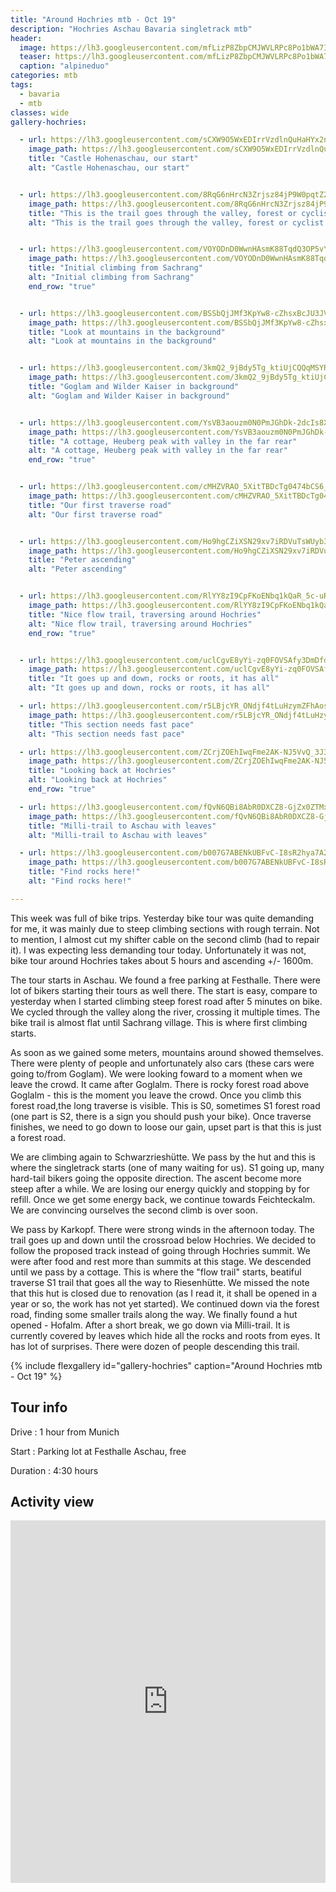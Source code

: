 ```yaml
---
title: "Around Hochries mtb - Oct 19"
description: "Hochries Aschau Bavaria singletrack mtb"
header:
  image: https://lh3.googleusercontent.com/mfLizP8ZbpCMJWVLRPc8Po1bWA7ILl7I8-2ZIROLaiUx9ouj8rokTGpIXeg5zLjZMQ-p8UPnwQz-141R9sUYFZnP4JbWtOiVFRnf8YgwjHY7sBL2Dozbr3zzL_gLEqeTeXM9GUaBwxrF1TYWI8uFBKqaN-wLiRV3zzTrGQYim1MzkJujATvSdxrYneQai4lBDMr8BRkFDR8TJEOsG0kSc2EjfjP0brZdADfv-Os5IUoVXejIL379B5S4tqXCY5Dqo7hhY128HsIUd5jCQKdHyxX5rT6iDLqBxLO018qBpvZMpEz4O71ndEr-s2UUGavLHb56GUTLSOcHbvGicOljeRUczs8XzkXGqui4zkTXZgkUoeKY9IX8mupjnqTbwsmhWLPsJN9kc_5FeNvUnEAXyqT6XURhC5qF4cZxJK9Tg_M9blx1ThUXMMeotB8iX320a6Azl8Kh5dE8XbRqr073IXmh5B6lTBHcUJ5hCADnnaZjxaxfIYPSgSf9GQWl82Yf857rcGyMaLxiZCLkrv0xIruLpQfv4Z-wCDIvYDZSyprk0Wh11ybcxgw7BoG_7leCkBHYRyezhrQT-egE2jrjMpdRVlcMNqh4HDA-XapALVso9EgoKyhZcYOJwZQzVfnQo5QBe1X7VhHxvVNxPHFHS7LC1cWDJEyPvf63HvWY50kVY8dTyoHq4JVBOK2S22uIq1AsPFbr9NzYKaVdUS4rIWZ6tcHRsrD9TCCNCQIbszZNCd7oEQ=w2016-h1512-no
  teaser: https://lh3.googleusercontent.com/mfLizP8ZbpCMJWVLRPc8Po1bWA7ILl7I8-2ZIROLaiUx9ouj8rokTGpIXeg5zLjZMQ-p8UPnwQz-141R9sUYFZnP4JbWtOiVFRnf8YgwjHY7sBL2Dozbr3zzL_gLEqeTeXM9GUaBwxrF1TYWI8uFBKqaN-wLiRV3zzTrGQYim1MzkJujATvSdxrYneQai4lBDMr8BRkFDR8TJEOsG0kSc2EjfjP0brZdADfv-Os5IUoVXejIL379B5S4tqXCY5Dqo7hhY128HsIUd5jCQKdHyxX5rT6iDLqBxLO018qBpvZMpEz4O71ndEr-s2UUGavLHb56GUTLSOcHbvGicOljeRUczs8XzkXGqui4zkTXZgkUoeKY9IX8mupjnqTbwsmhWLPsJN9kc_5FeNvUnEAXyqT6XURhC5qF4cZxJK9Tg_M9blx1ThUXMMeotB8iX320a6Azl8Kh5dE8XbRqr073IXmh5B6lTBHcUJ5hCADnnaZjxaxfIYPSgSf9GQWl82Yf857rcGyMaLxiZCLkrv0xIruLpQfv4Z-wCDIvYDZSyprk0Wh11ybcxgw7BoG_7leCkBHYRyezhrQT-egE2jrjMpdRVlcMNqh4HDA-XapALVso9EgoKyhZcYOJwZQzVfnQo5QBe1X7VhHxvVNxPHFHS7LC1cWDJEyPvf63HvWY50kVY8dTyoHq4JVBOK2S22uIq1AsPFbr9NzYKaVdUS4rIWZ6tcHRsrD9TCCNCQIbszZNCd7oEQ=w800-h300-no
  caption: "alpineduo"
categories: mtb
tags:
  - bavaria
  - mtb
classes: wide
gallery-hochries:

  - url: https://lh3.googleusercontent.com/sCXW9O5WxEDIrrVzdlnQuHaHYx2nBX29ObVWcRZJttTFIFetHn2-dL2e2F5nyyGJgKuYR2zGDKDazeM81tfkLtQ_RNG8CX2RypJha66vRKkyAXOICu58rG7ekQEpdLwbLwMtRwp43_cI5uum86lTiqQ9Z3xsizB9F8GzzIQ5UInFXiyyd8UBz1Feq3Py9HH1c2lW_I4pINooOOy-HiQq1wqkO0fZ_jlWRxGYlZOJlzGeMLSifOddUmBsV36ZgIhPCe1lDDet-jBxXWWIBZBzP4qNrCrEUHi6kbyvbBM_bxxZupRrbtrOiuFe-4DgNidYGQL5LCp2usRWcyBo8MOuCx9KZuZ9WX8eHizyeiAz0yq4GMNbNEbYEkMI7WS6IIlmol_c-y_n3gFW9Gk3MXJC0g9eZhIz3Q1gpLYW_3Z6AKbh0GhdM7rP_H5R8vUhGYqH0icibIVtaZN_CErDVIeZpzi3W0LpF1Z6Q4AWH-Mq4TlXyTLyrvyajeq83ivVvWZj3CUJritzUuC8SA6VZZ707zE5jAB-AjaDgzQKnc3IljcPimALfg9NszyutzlvU4SbRLIJwn9rSruCADCOHEXy9uYQpYusLWfuNFGU3bFBKFIyOyvX3XXaJZ9fXEeTY7neFY-RZIvSjPBIf67KcGHN1377KR2N0jF4lAL7ZAwCH6jH756aIZ-Rys0d=w2016-h1512-no
    image_path: https://lh3.googleusercontent.com/sCXW9O5WxEDIrrVzdlnQuHaHYx2nBX29ObVWcRZJttTFIFetHn2-dL2e2F5nyyGJgKuYR2zGDKDazeM81tfkLtQ_RNG8CX2RypJha66vRKkyAXOICu58rG7ekQEpdLwbLwMtRwp43_cI5uum86lTiqQ9Z3xsizB9F8GzzIQ5UInFXiyyd8UBz1Feq3Py9HH1c2lW_I4pINooOOy-HiQq1wqkO0fZ_jlWRxGYlZOJlzGeMLSifOddUmBsV36ZgIhPCe1lDDet-jBxXWWIBZBzP4qNrCrEUHi6kbyvbBM_bxxZupRrbtrOiuFe-4DgNidYGQL5LCp2usRWcyBo8MOuCx9KZuZ9WX8eHizyeiAz0yq4GMNbNEbYEkMI7WS6IIlmol_c-y_n3gFW9Gk3MXJC0g9eZhIz3Q1gpLYW_3Z6AKbh0GhdM7rP_H5R8vUhGYqH0icibIVtaZN_CErDVIeZpzi3W0LpF1Z6Q4AWH-Mq4TlXyTLyrvyajeq83ivVvWZj3CUJritzUuC8SA6VZZ707zE5jAB-AjaDgzQKnc3IljcPimALfg9NszyutzlvU4SbRLIJwn9rSruCADCOHEXy9uYQpYusLWfuNFGU3bFBKFIyOyvX3XXaJZ9fXEeTY7neFY-RZIvSjPBIf67KcGHN1377KR2N0jF4lAL7ZAwCH6jH756aIZ-Rys0d=w400-h300-no
    title: "Castle Hohenaschau, our start"
    alt: "Castle Hohenaschau, our start"


  - url: https://lh3.googleusercontent.com/8RqG6nHrcN3Zrjsz84jP9W0pqtZ2GVRS3lS8VmviBd1oNbQKC0lQhDbaoI_jcnq9xkI_vCUSzV4bKyvVBqVW2W7aTfnmHLN95pgEFbRZ0klbpLUQt1O7r5GANkV0ONlVcbHxL1rpuA4jN_oVWkq7RazNurjhtA2LHkvppDLqax2ldjLgzSqlYxRMtnvTsh8MLmSo4R6uqSe5fHPidFGv2mHkR8uzmhgguBCMAmOKsPJo08s_esi3XGYbmUdVr6FW7pBMqEMXPoyjETnZL2OjE2EaIpK_VBN0i0wgSJHjIQCw9VM0ndR_FvAsuU4Q701MLKoFewlYfDpTJ0ZvCxyTa4n1pximlb-uCdGHuXxw_hHOVgSrWY8IttstwiIg1AfpzI1wRcSsxgu4FzjCZX1zgqkyiqQFHWqCd5agL8fDTXONJCTxDXFpMF5s5PEQ-_tOOKz5v-7IEIQtIEo76nHCYXds3lKmZvFTfkpTrmnUI8nM1rpLclS3tgqcaYU5dI0gcAltAkZDYlLxjT_lZVxviCS0a1hICdaUFVbAZwyg9bzWVTWRgzhGNegmtCXdCMUtz1JQ4kKLYGwI7rREa9au0phX_2P4PbugQHBwovFdx-J8VQOBiSJfuWnKvio73A1nui1t-ZR16Xv70ZGzi5uYW8Fv7x7k3Sht9QRpMgCsrE7WbbJqj1FB8Z_2=w1156-h1540-no
    image_path: https://lh3.googleusercontent.com/8RqG6nHrcN3Zrjsz84jP9W0pqtZ2GVRS3lS8VmviBd1oNbQKC0lQhDbaoI_jcnq9xkI_vCUSzV4bKyvVBqVW2W7aTfnmHLN95pgEFbRZ0klbpLUQt1O7r5GANkV0ONlVcbHxL1rpuA4jN_oVWkq7RazNurjhtA2LHkvppDLqax2ldjLgzSqlYxRMtnvTsh8MLmSo4R6uqSe5fHPidFGv2mHkR8uzmhgguBCMAmOKsPJo08s_esi3XGYbmUdVr6FW7pBMqEMXPoyjETnZL2OjE2EaIpK_VBN0i0wgSJHjIQCw9VM0ndR_FvAsuU4Q701MLKoFewlYfDpTJ0ZvCxyTa4n1pximlb-uCdGHuXxw_hHOVgSrWY8IttstwiIg1AfpzI1wRcSsxgu4FzjCZX1zgqkyiqQFHWqCd5agL8fDTXONJCTxDXFpMF5s5PEQ-_tOOKz5v-7IEIQtIEo76nHCYXds3lKmZvFTfkpTrmnUI8nM1rpLclS3tgqcaYU5dI0gcAltAkZDYlLxjT_lZVxviCS0a1hICdaUFVbAZwyg9bzWVTWRgzhGNegmtCXdCMUtz1JQ4kKLYGwI7rREa9au0phX_2P4PbugQHBwovFdx-J8VQOBiSJfuWnKvio73A1nui1t-ZR16Xv70ZGzi5uYW8Fv7x7k3Sht9QRpMgCsrE7WbbJqj1FB8Z_2=w300-h400-no
    title: "This is the trail goes through the valley, forest or cyclist road"
    alt: "This is the trail goes through the valley, forest or cyclist road"


  - url: https://lh3.googleusercontent.com/VOYODnD0WwnHAsmK88TqdQ3OP5vYuplE1L7gPih-o2EeH3U0hYIMJxZEVFuW5ggPf8pSxuyYTyjlK2SaFSmW5HrHO4bOS4tS39Uwpu6PoIAfUWSjFTXhhnLJL7uE1PEjxJaO4BK9ofNGtH91C78MCL7jr9OQ3RInYyo_mlxfc2TcQCHDpvO7uWsIX0izQWcjbsmulCCQaQNjRdNgx9G6RGyI6aeXXrUZeWLOpY5W_WzQPXNgocpwPP3XwGdCoDn5HDxUI3ZscULoko97_fTMtGbOLQKvxLgynwljpI0USgWwDT2X7FkNGdhMF0Gs-lbNfM_mUKyJufgNiup0wayh2Y5JGzlS8pbw8SkgC_YUxksx7Ws_0hXcu5q7aBp3bvI1JvMY02gJtDWz8mrZUCFiPebUKb-kncquGuFVTORxvHuuWWME1QAidjuaBsJaPIKudGLDQAbwxujlfcYiuIGHTBdhzp2gj45IdCb4ojrJVuDChr9BAGCVgPl1gI_HPJPmjld6MSBbpsg9r3yH04tqDUHSntou9Eu1ZebAVkOebjs0GjPGTnX_BtAhYHGvaVRxhtC7xgXijtYLG0XbXYMEz7lpbhsvnX-Ia5Abzz0BLK8LRUc2S9HY4de7_Cy4ErQcSO521qDc17P3VcGRN5Mreyxq-ZXrsahhos79dKnWBKUwZgIClEGu-pdLSbvL8J819fpTXMMemMEW-8rUEijzYZnV1W8eHB6Nbj0uVqPb3iXe9dpyYA=w2016-h1512-no
    image_path: https://lh3.googleusercontent.com/VOYODnD0WwnHAsmK88TqdQ3OP5vYuplE1L7gPih-o2EeH3U0hYIMJxZEVFuW5ggPf8pSxuyYTyjlK2SaFSmW5HrHO4bOS4tS39Uwpu6PoIAfUWSjFTXhhnLJL7uE1PEjxJaO4BK9ofNGtH91C78MCL7jr9OQ3RInYyo_mlxfc2TcQCHDpvO7uWsIX0izQWcjbsmulCCQaQNjRdNgx9G6RGyI6aeXXrUZeWLOpY5W_WzQPXNgocpwPP3XwGdCoDn5HDxUI3ZscULoko97_fTMtGbOLQKvxLgynwljpI0USgWwDT2X7FkNGdhMF0Gs-lbNfM_mUKyJufgNiup0wayh2Y5JGzlS8pbw8SkgC_YUxksx7Ws_0hXcu5q7aBp3bvI1JvMY02gJtDWz8mrZUCFiPebUKb-kncquGuFVTORxvHuuWWME1QAidjuaBsJaPIKudGLDQAbwxujlfcYiuIGHTBdhzp2gj45IdCb4ojrJVuDChr9BAGCVgPl1gI_HPJPmjld6MSBbpsg9r3yH04tqDUHSntou9Eu1ZebAVkOebjs0GjPGTnX_BtAhYHGvaVRxhtC7xgXijtYLG0XbXYMEz7lpbhsvnX-Ia5Abzz0BLK8LRUc2S9HY4de7_Cy4ErQcSO521qDc17P3VcGRN5Mreyxq-ZXrsahhos79dKnWBKUwZgIClEGu-pdLSbvL8J819fpTXMMemMEW-8rUEijzYZnV1W8eHB6Nbj0uVqPb3iXe9dpyYA=w400-h300-no
    title: "Initial climbing from Sachrang"
    alt: "Initial climbing from Sachrang"
    end_row: "true"


  - url: https://lh3.googleusercontent.com/BSSbQjJMf3KpYw8-cZhsxBcJU3JVsqagXawlMaoj3oh43duEiGCA8e_Qap_RzAi4Cdas-MvA2N5rJbOdL7u_F9CbYQyi8lctaq1-jAcFGIVWoMyvqfcNr63-bDHlF6IPwuxFfJoKXoDjbyZmTU7mIOaPvHo-mWPhKEvyqVBFZC-c6-Go0a1QcnpzefC4butACkvphDRKQvt9jD9IkeTidPFaoMKjol7xrojjyLBVgXF5VjX9Bw24zci6exH0RGGIfAHZxZftH8vtc6SbifCnzgd5wf7zhkGffuuh5ky1e36UohQIu2lG_OVqnTX6cIii_KJfrHHbgVsJVIh68xkmuAkOJLsUPCHToIad_bYLI455kgrWdFi_UnxZ8XLNEFtl2O5CEoUA6z-GQXPBXe6Rou2RBYC234PqkGGRwKMWWnwAQMMKvG4GBWPZ4mOaH4s-nnHYwOo3w5elBFld4ip0Ft1A2FTbPozdzD4ySuijG0mTRGjRgxOvvXJni8KlP2oPEs99QZ9-Y-l-Lzz431bgBscZ15_TSFvS25_kH1v5SKByFGYYEXGs0vOZ2J5D0Rh84HatKy08O1eFy8jiLT_giC5Ids6gXX8L-BQgXVbgpx2_6QgQzTMgJZtQoQYEfwm2WP0UkqYl2ymHK5FczQT4HrUb4wnLAWD8LzDwZe3CYsL_4Bh3MbwHeP-sO6cr7Vtcjp6IQVODYYkZYIgkGJKziEE8N6H_3YQFIQkgtx7P5sLMBFhfLA=w2016-h1512-no
    image_path: https://lh3.googleusercontent.com/BSSbQjJMf3KpYw8-cZhsxBcJU3JVsqagXawlMaoj3oh43duEiGCA8e_Qap_RzAi4Cdas-MvA2N5rJbOdL7u_F9CbYQyi8lctaq1-jAcFGIVWoMyvqfcNr63-bDHlF6IPwuxFfJoKXoDjbyZmTU7mIOaPvHo-mWPhKEvyqVBFZC-c6-Go0a1QcnpzefC4butACkvphDRKQvt9jD9IkeTidPFaoMKjol7xrojjyLBVgXF5VjX9Bw24zci6exH0RGGIfAHZxZftH8vtc6SbifCnzgd5wf7zhkGffuuh5ky1e36UohQIu2lG_OVqnTX6cIii_KJfrHHbgVsJVIh68xkmuAkOJLsUPCHToIad_bYLI455kgrWdFi_UnxZ8XLNEFtl2O5CEoUA6z-GQXPBXe6Rou2RBYC234PqkGGRwKMWWnwAQMMKvG4GBWPZ4mOaH4s-nnHYwOo3w5elBFld4ip0Ft1A2FTbPozdzD4ySuijG0mTRGjRgxOvvXJni8KlP2oPEs99QZ9-Y-l-Lzz431bgBscZ15_TSFvS25_kH1v5SKByFGYYEXGs0vOZ2J5D0Rh84HatKy08O1eFy8jiLT_giC5Ids6gXX8L-BQgXVbgpx2_6QgQzTMgJZtQoQYEfwm2WP0UkqYl2ymHK5FczQT4HrUb4wnLAWD8LzDwZe3CYsL_4Bh3MbwHeP-sO6cr7Vtcjp6IQVODYYkZYIgkGJKziEE8N6H_3YQFIQkgtx7P5sLMBFhfLA=w400-h300-no
    title: "Look at mountains in the background"
    alt: "Look at mountains in the background"


  - url: https://lh3.googleusercontent.com/3kmQ2_9jBdy5Tg_ktiUjCQQqMSYR0YSJdYtHTZoUWh2tnfKkZ7Ma5IIvks_58kXzvVge6YFcpmauS3ZRUzSssYIM3ZUcAkWEuSEg_JP5ArKzoSS0lx0Ph4PCfnaklmOX8R1LX-X2o1VKjDC5GUlAbyzl4d6QpTALNFh4gm_UFCAW0BNVbRV-7Ke34fmF0bvvrSxjNE9FskIR21MtCpoJR2bRuiGrJcPt2ZEeAdzM9EMZ_WLK6VkbJB0MG8gA2hnXllmpLCxBnPl77EJbF9SQ7WulTZ1vL1wH-mNdF_4yW0FyYQnBNiFKMnX1Dfs3-UvWT9XdC4MA4U4r6D3VXeNVIi6TEKE-EV7uqpQ8l0O836iPr-GOcNcUP-IIMFHVj7Lzhse6cjVvtuQ0-s8CQvJ6vgYWlnZDS2tzlVlQ-Gko2TiY7aqEvvwVMEgjwpRDnkEVvD3S_LEzfFUMedGBV1yAYQPgD_0eLBkLJKUnWVsZq6mFv6yH5KUUqhVeoT-37IZz8wfg-ptNrklZTvp9i7ZH_d_AS_b3hbl1m19rZa1YOGCytOWlbIyA5UYLrYY0_798ZwLtII94VWa-wooYvJ59XodhXbPoEaBw0EHIXW8LSYOA2OQde0EWR2B-mUbNPgQyHQfC_lSCK8Wm4Hr7JziARBdokhI4lY5rM8HP1zfK4WcPzgienCDhfo3S=w2016-h1512-no
    image_path: https://lh3.googleusercontent.com/3kmQ2_9jBdy5Tg_ktiUjCQQqMSYR0YSJdYtHTZoUWh2tnfKkZ7Ma5IIvks_58kXzvVge6YFcpmauS3ZRUzSssYIM3ZUcAkWEuSEg_JP5ArKzoSS0lx0Ph4PCfnaklmOX8R1LX-X2o1VKjDC5GUlAbyzl4d6QpTALNFh4gm_UFCAW0BNVbRV-7Ke34fmF0bvvrSxjNE9FskIR21MtCpoJR2bRuiGrJcPt2ZEeAdzM9EMZ_WLK6VkbJB0MG8gA2hnXllmpLCxBnPl77EJbF9SQ7WulTZ1vL1wH-mNdF_4yW0FyYQnBNiFKMnX1Dfs3-UvWT9XdC4MA4U4r6D3VXeNVIi6TEKE-EV7uqpQ8l0O836iPr-GOcNcUP-IIMFHVj7Lzhse6cjVvtuQ0-s8CQvJ6vgYWlnZDS2tzlVlQ-Gko2TiY7aqEvvwVMEgjwpRDnkEVvD3S_LEzfFUMedGBV1yAYQPgD_0eLBkLJKUnWVsZq6mFv6yH5KUUqhVeoT-37IZz8wfg-ptNrklZTvp9i7ZH_d_AS_b3hbl1m19rZa1YOGCytOWlbIyA5UYLrYY0_798ZwLtII94VWa-wooYvJ59XodhXbPoEaBw0EHIXW8LSYOA2OQde0EWR2B-mUbNPgQyHQfC_lSCK8Wm4Hr7JziARBdokhI4lY5rM8HP1zfK4WcPzgienCDhfo3S=w400-h300-no
    title: "Goglam and Wilder Kaiser in background"
    alt: "Goglam and Wilder Kaiser in background"


  - url: https://lh3.googleusercontent.com/YsVB3aouzm0N0PmJGhDk-2dcIs8XtKkPZyn15phdUFueGCyjt-saVGYPkTZOs-WQWD7G29SYNhJ_kzcERy4_z6TkhZ2aC0VIdwsNb4L015v5nUM5WF0SizkuWzDPNFIdD2ZGtI_AhX5J9REbHylrnOxhrHypEx1t5I-_coc3XtErPCO96mqL8yz4_dy3BY5x2gv8g5D0cBRaI1-lisKOOKiKKgLO4BUHaH1gzJHSnuEShEpXMop3ofsebQphyLyv6tJm9pMlHpQ3PptJ_2_b7SdJV0wn-fkyP3EmNgidwN1Y_yMEYEf6FGUpeP03dMkwqLKHDrhOVdgdMTczCPFqAcrjplF4-leDTM6mBCZetVK8fsqYYHlnpEcy_iUnA4ZGzUZTC7He-5nWRjHn2-yZrU2EW60gvpkMaB64Uv68-z7GszaHvYc4PrQ-T5MnBLfcA3Xc5adwrDb2zSxbm1gWDvOekgurYaI9sKdr6ad771uqhBhJAPAAezvXu1V6VTgWmGMx5-8Pwjdt43hQ2M-a8Z5gO5Adrk9WMC4KijkLhs9kjKT9q1O_d1QumDKW_Nch3Oo1ixuFyiXQ7KdwioSTnwEVAKALYt5vDSMAmdKlmB-61I51tZXj6o15u34atMpdiBRs-j6Twjb5QM96M8oxBAKEztjM0rh0ZuAtmtq6dDJjNSP1hapePCTB=w2016-h1512-no
    image_path: https://lh3.googleusercontent.com/YsVB3aouzm0N0PmJGhDk-2dcIs8XtKkPZyn15phdUFueGCyjt-saVGYPkTZOs-WQWD7G29SYNhJ_kzcERy4_z6TkhZ2aC0VIdwsNb4L015v5nUM5WF0SizkuWzDPNFIdD2ZGtI_AhX5J9REbHylrnOxhrHypEx1t5I-_coc3XtErPCO96mqL8yz4_dy3BY5x2gv8g5D0cBRaI1-lisKOOKiKKgLO4BUHaH1gzJHSnuEShEpXMop3ofsebQphyLyv6tJm9pMlHpQ3PptJ_2_b7SdJV0wn-fkyP3EmNgidwN1Y_yMEYEf6FGUpeP03dMkwqLKHDrhOVdgdMTczCPFqAcrjplF4-leDTM6mBCZetVK8fsqYYHlnpEcy_iUnA4ZGzUZTC7He-5nWRjHn2-yZrU2EW60gvpkMaB64Uv68-z7GszaHvYc4PrQ-T5MnBLfcA3Xc5adwrDb2zSxbm1gWDvOekgurYaI9sKdr6ad771uqhBhJAPAAezvXu1V6VTgWmGMx5-8Pwjdt43hQ2M-a8Z5gO5Adrk9WMC4KijkLhs9kjKT9q1O_d1QumDKW_Nch3Oo1ixuFyiXQ7KdwioSTnwEVAKALYt5vDSMAmdKlmB-61I51tZXj6o15u34atMpdiBRs-j6Twjb5QM96M8oxBAKEztjM0rh0ZuAtmtq6dDJjNSP1hapePCTB=w400-h300-no
    title: "A cottage, Heuberg peak with valley in the far rear"
    alt: "A cottage, Heuberg peak with valley in the far rear"
    end_row: "true"


  - url: https://lh3.googleusercontent.com/cMHZVRAO_5XitTBDcTg0474bCS6_fe5Or9HjmKIqjR676RM6-gjVU01d2moHsdu5qD8a2rk-C2aQiNEgn633UCuHfSRfRbF7j7iGWWQEy-y54wKKZUBhO4X6QRTFyS0WGMGDTZWMyLD32ee5MiIgrZHi9iM1RSQvVwZZRjFZ4KIubiFwdZVgjTdmbZbrhSdaV_ZB3nXCOd_MQLS3qF4dGOAXmsnYbjpFiO3WyauI42YZwJgaG0fse0Vuyit2ZX8ZcZ8bzqkRIryz6WXMjvl0VbWTPff1fBFx29wVXMt38y-kAmQAKZk3EwFmcYNpZ_J7USG7SG_0cBLOAvNbfpWesgO_GUBSXfWYq3U6sv9KsFoVNWsFuON7IEUOrcUo64XZBELXwhrSSY0IIEFFQWw8R9ufa9GKNAp3QjfVbyd1JTp3uGeOUYBZw_602T5_KHiSEvJ5Iv8MAYyfQflwcN3HO6fYIvAR3t5g1ABZBYlwIPThAQv0y1ipD1vRDb4M-VBJRW6zfz9DGuSb6uQ4mfZcURvFq569aI7Yg34VEtEdZe5MDL4-Ana_Nv9W8KI-WIv1Gphke1g4Nj1ZnlusujADE_RD1s3QL-6bTn5WWRVGOh09U7RMisqYrh79CFA8h2qi9Lmyu3OghylEE68fUpqmR0f737TLbdyEy_2hIskN7s6KUmrQW_90-Mng=w2016-h1512-no
    image_path: https://lh3.googleusercontent.com/cMHZVRAO_5XitTBDcTg0474bCS6_fe5Or9HjmKIqjR676RM6-gjVU01d2moHsdu5qD8a2rk-C2aQiNEgn633UCuHfSRfRbF7j7iGWWQEy-y54wKKZUBhO4X6QRTFyS0WGMGDTZWMyLD32ee5MiIgrZHi9iM1RSQvVwZZRjFZ4KIubiFwdZVgjTdmbZbrhSdaV_ZB3nXCOd_MQLS3qF4dGOAXmsnYbjpFiO3WyauI42YZwJgaG0fse0Vuyit2ZX8ZcZ8bzqkRIryz6WXMjvl0VbWTPff1fBFx29wVXMt38y-kAmQAKZk3EwFmcYNpZ_J7USG7SG_0cBLOAvNbfpWesgO_GUBSXfWYq3U6sv9KsFoVNWsFuON7IEUOrcUo64XZBELXwhrSSY0IIEFFQWw8R9ufa9GKNAp3QjfVbyd1JTp3uGeOUYBZw_602T5_KHiSEvJ5Iv8MAYyfQflwcN3HO6fYIvAR3t5g1ABZBYlwIPThAQv0y1ipD1vRDb4M-VBJRW6zfz9DGuSb6uQ4mfZcURvFq569aI7Yg34VEtEdZe5MDL4-Ana_Nv9W8KI-WIv1Gphke1g4Nj1ZnlusujADE_RD1s3QL-6bTn5WWRVGOh09U7RMisqYrh79CFA8h2qi9Lmyu3OghylEE68fUpqmR0f737TLbdyEy_2hIskN7s6KUmrQW_90-Mng=w400-h300-no
    title: "Our first traverse road"
    alt: "Our first traverse road"


  - url: https://lh3.googleusercontent.com/Ho9hgCZiXSN29xv7iRDVuTsWUyb3DEH-7FC1N3wMiFDSc-7ZSIuHg0IchT2t7ZKLlSVdiaHZOVjQM8DAwj4CypgRUgfm5-Q5fbmivQ_TNrySZcw3GFhVLLVtTvFA1uO7tv1pK0GIp7X7UQthCeNOzdGk68--BKiz0_yYiUuC7V-9OXhTRTq0otgaTz_M633p47wL5_m4nsnfABozTZKDZIy9ttBGTBQ8Bc1-yEBTD0MbPUT9uf8H4cpTXxY0tOp42eEPf9kcypfhiKeCGhTc_cnTo-uPaYl8Q7KZEWI_K9t98EUevLCjvTYCpdBR4Ra-euZDtEkV5s2Duczy3LBaXrCU8Ri2Dspt91HsBxRfr9N3EoBAZyL8dUWY-xNbxuizaHkMXiKLSJjxlVRkRSt8z3NFj2lm3ex5oup0BN2XBN4TcuZlFX3cMwj1P125EKZHIXjpsVSBgBtSf2FvfKWG6gkGnZssDGsi9pVdW9Phb6xDlH3IDejHWbGKSJQN-8lwSKzOfmAobjKH5ziBvYdTdSysqyONxhLzeEE1RcM9v44aqckRbw3sTzmW63Q1AaZA2OtSHU0Bki7yZdu-5V52s_gYkao4WV4wEDWy7Knqnss17CoWCuhBLQSHu53hvCJdAh8DGnId0Araf2wGTBHTPi7vntWQ5r7TpLs9HsqM608HjbVNyZq0gFZU=w1156-h1540-no
    image_path: https://lh3.googleusercontent.com/Ho9hgCZiXSN29xv7iRDVuTsWUyb3DEH-7FC1N3wMiFDSc-7ZSIuHg0IchT2t7ZKLlSVdiaHZOVjQM8DAwj4CypgRUgfm5-Q5fbmivQ_TNrySZcw3GFhVLLVtTvFA1uO7tv1pK0GIp7X7UQthCeNOzdGk68--BKiz0_yYiUuC7V-9OXhTRTq0otgaTz_M633p47wL5_m4nsnfABozTZKDZIy9ttBGTBQ8Bc1-yEBTD0MbPUT9uf8H4cpTXxY0tOp42eEPf9kcypfhiKeCGhTc_cnTo-uPaYl8Q7KZEWI_K9t98EUevLCjvTYCpdBR4Ra-euZDtEkV5s2Duczy3LBaXrCU8Ri2Dspt91HsBxRfr9N3EoBAZyL8dUWY-xNbxuizaHkMXiKLSJjxlVRkRSt8z3NFj2lm3ex5oup0BN2XBN4TcuZlFX3cMwj1P125EKZHIXjpsVSBgBtSf2FvfKWG6gkGnZssDGsi9pVdW9Phb6xDlH3IDejHWbGKSJQN-8lwSKzOfmAobjKH5ziBvYdTdSysqyONxhLzeEE1RcM9v44aqckRbw3sTzmW63Q1AaZA2OtSHU0Bki7yZdu-5V52s_gYkao4WV4wEDWy7Knqnss17CoWCuhBLQSHu53hvCJdAh8DGnId0Araf2wGTBHTPi7vntWQ5r7TpLs9HsqM608HjbVNyZq0gFZU=w300-h400-no
    title: "Peter ascending"
    alt: "Peter ascending"


  - url: https://lh3.googleusercontent.com/RlYY8zI9CpFKoENbq1kQaR_5c-uRrwbD39ypFG2lDu6FxVE4LEGQimaEl7pmUFSqgpAV3udtsMbU20DA52KQFyJ434Dv1EDJ4INLMZV_6h8AbI2io7GovvP6FTSB0aikqYwE0YaxizuYjGc0A0ym8MGlUHgLHgavCOE1xlysV0X6iOMwmQNdahPRZI_jYaPshQig_LIleKiEVTFSMwS0ax0--_KGSWFh4xJZfbbVY2rckxSyHqEzCMmoKTdH7V3-JARhvdboGTsJNO9VxdoBQdj1FYCD11uxOlOnRIcm0-8ae2j94HM79i5sUfN3riHI-Lx8hm5qnQTst5vJ5svLkP4Q9tAXZPFrg-03OpOaFq8Xh3A70LPTvRvN4P0dD-6CL85B5rFKiIfkrHXC8nzJDenWvpsSy87tMTy_xU_E5s-OlMtRRe94l1fOwEQU0nTkzPyn20ucIC4-6RT62lX0tQJJaXTHUXG93IO-16uN0ni3vOQh5qgsJMiJCTBrRj4DhbdWu3da6cGRpLnMeqrrJkMJEM-utPOAmvOPepTlQUSCzPI_qWC3tZPvPGpQ57BMerb4I0bin4BlZM21cYtJ21gVtewFe8J0u9uddbO2cjSNj6jjHRXLvFcL7ibZWygBW0qS66LSpQvP2IjsXB72uHXYlrvzKPymQ-ODa8R-zhUzh2eEw-nvEjdn=w1156-h1540-no
    image_path: https://lh3.googleusercontent.com/RlYY8zI9CpFKoENbq1kQaR_5c-uRrwbD39ypFG2lDu6FxVE4LEGQimaEl7pmUFSqgpAV3udtsMbU20DA52KQFyJ434Dv1EDJ4INLMZV_6h8AbI2io7GovvP6FTSB0aikqYwE0YaxizuYjGc0A0ym8MGlUHgLHgavCOE1xlysV0X6iOMwmQNdahPRZI_jYaPshQig_LIleKiEVTFSMwS0ax0--_KGSWFh4xJZfbbVY2rckxSyHqEzCMmoKTdH7V3-JARhvdboGTsJNO9VxdoBQdj1FYCD11uxOlOnRIcm0-8ae2j94HM79i5sUfN3riHI-Lx8hm5qnQTst5vJ5svLkP4Q9tAXZPFrg-03OpOaFq8Xh3A70LPTvRvN4P0dD-6CL85B5rFKiIfkrHXC8nzJDenWvpsSy87tMTy_xU_E5s-OlMtRRe94l1fOwEQU0nTkzPyn20ucIC4-6RT62lX0tQJJaXTHUXG93IO-16uN0ni3vOQh5qgsJMiJCTBrRj4DhbdWu3da6cGRpLnMeqrrJkMJEM-utPOAmvOPepTlQUSCzPI_qWC3tZPvPGpQ57BMerb4I0bin4BlZM21cYtJ21gVtewFe8J0u9uddbO2cjSNj6jjHRXLvFcL7ibZWygBW0qS66LSpQvP2IjsXB72uHXYlrvzKPymQ-ODa8R-zhUzh2eEw-nvEjdn=w300-h400-no 
    title: "Nice flow trail, traversing around Hochries"
    alt: "Nice flow trail, traversing around Hochries"
    end_row: "true"


  - url: https://lh3.googleusercontent.com/uclCgvE8yYi-zq0FOVSAfy3DmDfdP_Y4posUjnyas3JY89Q-UBL5kGgqhEUBz3mPrzHpqrQ9Ua06BG74UX7KPUViRmh2YWB4a4rGoWZVPzEbhPUchh5dUbvR4yGO_kfzXAvuWthUiYZTYoUxyc_TGToAAB6ZMDzuUPqpnf7rdfRVyh1x4x8gDA6-lMqatmw-KpTActPi-BeksIpmmua0yIxtuepcznFgzPVVwhmEAcORhanMTwcm3FTV9yyg_RvL9otmEgabUi0ZknX-UIUC03iBdc1kir2L_dwJkEOoSh7lTVQdZCv_hVh_n4MldFqMdUWE3mVa7G_a3g2vWr7X-80-VKRpTunliazt0tRz9c-2nHv482c6Qf2Cw2JB34uPgJIOP-N_TTUZdM762DbORriE4FAonbvI7u7aOao5geSs0URSJ_1oCfU5vqYqKUR0q-FQvM-jIbNYOFifx5VhBhpz5Xm1HQNE8fKyLwLBohRa9B-eJgGLI0ePV6pOcOXWKq53lJFaUEdQHxcG8cpTlG1yYca5eYtOkBKD4vv1Y9_M9r0FVjMSH_lrryqcaskRVcNvNYB8l4-4IKLIi0rE9lAZ9aPqMj6YVDd9UkVAQUTnkfnL23UKc1M2UH8WfBFmwdV6AhQdPVbUAaYNYTiuQlA7NoKxhmvDEC3OXAL_HaTegKs6vcGBh0ub=w1156-h1540-no
    image_path: https://lh3.googleusercontent.com/uclCgvE8yYi-zq0FOVSAfy3DmDfdP_Y4posUjnyas3JY89Q-UBL5kGgqhEUBz3mPrzHpqrQ9Ua06BG74UX7KPUViRmh2YWB4a4rGoWZVPzEbhPUchh5dUbvR4yGO_kfzXAvuWthUiYZTYoUxyc_TGToAAB6ZMDzuUPqpnf7rdfRVyh1x4x8gDA6-lMqatmw-KpTActPi-BeksIpmmua0yIxtuepcznFgzPVVwhmEAcORhanMTwcm3FTV9yyg_RvL9otmEgabUi0ZknX-UIUC03iBdc1kir2L_dwJkEOoSh7lTVQdZCv_hVh_n4MldFqMdUWE3mVa7G_a3g2vWr7X-80-VKRpTunliazt0tRz9c-2nHv482c6Qf2Cw2JB34uPgJIOP-N_TTUZdM762DbORriE4FAonbvI7u7aOao5geSs0URSJ_1oCfU5vqYqKUR0q-FQvM-jIbNYOFifx5VhBhpz5Xm1HQNE8fKyLwLBohRa9B-eJgGLI0ePV6pOcOXWKq53lJFaUEdQHxcG8cpTlG1yYca5eYtOkBKD4vv1Y9_M9r0FVjMSH_lrryqcaskRVcNvNYB8l4-4IKLIi0rE9lAZ9aPqMj6YVDd9UkVAQUTnkfnL23UKc1M2UH8WfBFmwdV6AhQdPVbUAaYNYTiuQlA7NoKxhmvDEC3OXAL_HaTegKs6vcGBh0ub=w300-h400-no
    title: "It goes up and down, rocks or roots, it has all"
    alt: "It goes up and down, rocks or roots, it has all"

  - url: https://lh3.googleusercontent.com/r5LBjcYR_ONdjf4tLuHzymZFhAosKSpgn2kYNhLhnzVbv7SSNzcHiL9XiGNnmaDrmxYk65oGsewNrHbSFRkpf1d4QmkTf4t2TzdO2q0syxr7ogRs5pHLRVdm8om_07Idvvd8fSXDmqJCJx9yS7dgpLlRoN_f9hSe3ST2jYZsD1SKCe3z9LFWnH2espU0UIGivqJJDwhzRfLn06CeOkocmD5Ze8Z8l5eKBuJEPt1hnZ1ktXvmo9ymGls0qdssDe8uwA5SGKwnb8ozhI9g5kdCSMfldWi36NTnXZbK8FF8vD0laU9NuHkIfneEvqaOaFQsvlm88eZInzEk5yUgcyiM5dup4HuCvX7cyWTazO90610dSMRdnPMBB__6Z54NwlPQ9bTQkUtE4-cX3ZjTVHSIyU6-0u8PEdTgvOCjaOQZ48vTXYpdz8enuo_i2FLcVvE9WBPpc7-ZN-qAxTYVkuD0CSBIgubomkwKIwBtbIOjmu-I9j2leoaIB7gZh4bhcPJYymnwOhFFsrRFY2H4JWU_YSseV-5hUwFeiHOiMQvXkT9z_RqIOb4r9xDuB3KDvT9OGsvaXJPnZDmr5sxQCxlnz4SRBALcror_L4pszrXD0UpEWfoJD4LJA5uuV-Sc46zKUCDuxJ7pDin2Ehc-WFBtVeJk_HBTE70PkdmcrKSgEDkJxyfPGzZXnQdmYf1u2_en-Srrf_6IBfnhzyQr4OUF_3pbU_MGDcbvA3oA5YIR9EZ0NEOgJg=w1156-h1540-no 
    image_path: https://lh3.googleusercontent.com/r5LBjcYR_ONdjf4tLuHzymZFhAosKSpgn2kYNhLhnzVbv7SSNzcHiL9XiGNnmaDrmxYk65oGsewNrHbSFRkpf1d4QmkTf4t2TzdO2q0syxr7ogRs5pHLRVdm8om_07Idvvd8fSXDmqJCJx9yS7dgpLlRoN_f9hSe3ST2jYZsD1SKCe3z9LFWnH2espU0UIGivqJJDwhzRfLn06CeOkocmD5Ze8Z8l5eKBuJEPt1hnZ1ktXvmo9ymGls0qdssDe8uwA5SGKwnb8ozhI9g5kdCSMfldWi36NTnXZbK8FF8vD0laU9NuHkIfneEvqaOaFQsvlm88eZInzEk5yUgcyiM5dup4HuCvX7cyWTazO90610dSMRdnPMBB__6Z54NwlPQ9bTQkUtE4-cX3ZjTVHSIyU6-0u8PEdTgvOCjaOQZ48vTXYpdz8enuo_i2FLcVvE9WBPpc7-ZN-qAxTYVkuD0CSBIgubomkwKIwBtbIOjmu-I9j2leoaIB7gZh4bhcPJYymnwOhFFsrRFY2H4JWU_YSseV-5hUwFeiHOiMQvXkT9z_RqIOb4r9xDuB3KDvT9OGsvaXJPnZDmr5sxQCxlnz4SRBALcror_L4pszrXD0UpEWfoJD4LJA5uuV-Sc46zKUCDuxJ7pDin2Ehc-WFBtVeJk_HBTE70PkdmcrKSgEDkJxyfPGzZXnQdmYf1u2_en-Srrf_6IBfnhzyQr4OUF_3pbU_MGDcbvA3oA5YIR9EZ0NEOgJg=w300-h400-no
    title: "This section needs fast pace"
    alt: "This section needs fast pace"

  - url: https://lh3.googleusercontent.com/ZCrjZOEhIwqFme2AK-NJ5VvQ_3J3UDSHefNVm5I-Tfz7PxfOFFmPqec6FuSAtp0XEy0HXY8ntKiD3ZFJdSTF_2z0cwXxhPx8uhG81CdF11EuhFeOVL989aShJhlh33AQmMaSFbCRQT0rONIBK_IkGHDtloM6NUa69cD_c5ERMs-tFI9NN4mYOPIjHaduDR6waaiyMyKwimjQCBOdO6t0NogSdH6XuVdZWDSqbtPYTyefwkpOvIayL3i7L3HO4Z49pYzZgUdUtvcMNhmfq0rm4GxiSb1zcirJIsn9It62pb-NepOEpFS0i7diFuugG-LlRoycSK7ppw95-OQucfkidQ4id85CrNGzmM374F5O9ad2NBIVb1fEn27CDPVQ99vkrwY88CM1vcgIy11Tr1mF6oNQihiAcIYR4DoRIy4TX2kqcERS0i2gzYRyRdRHpAqq6R61aDoSjpcNf52Nc0eMZcOJHwtlTJJeNx7VsqAHi0zipwJj60yU0eL_Bzp230cmzf2unti9EmUHdNC8BqJDcm0o_g_S0oOy8G7KfcfjNV-9KmP99o_cFq-mwcanqxBraZrtxrqsTaVJBp2WylzAHujaUGY5A-YzkdcNhzuJwfedUBaf3aVozh_vLV4ky63jZz1iuD8-AZQMeeYQaGDA6cPpBo2RrN4Ezb4GSzryUDY34VqvtVYDQy5c=w1156-h1540-no
    image_path: https://lh3.googleusercontent.com/ZCrjZOEhIwqFme2AK-NJ5VvQ_3J3UDSHefNVm5I-Tfz7PxfOFFmPqec6FuSAtp0XEy0HXY8ntKiD3ZFJdSTF_2z0cwXxhPx8uhG81CdF11EuhFeOVL989aShJhlh33AQmMaSFbCRQT0rONIBK_IkGHDtloM6NUa69cD_c5ERMs-tFI9NN4mYOPIjHaduDR6waaiyMyKwimjQCBOdO6t0NogSdH6XuVdZWDSqbtPYTyefwkpOvIayL3i7L3HO4Z49pYzZgUdUtvcMNhmfq0rm4GxiSb1zcirJIsn9It62pb-NepOEpFS0i7diFuugG-LlRoycSK7ppw95-OQucfkidQ4id85CrNGzmM374F5O9ad2NBIVb1fEn27CDPVQ99vkrwY88CM1vcgIy11Tr1mF6oNQihiAcIYR4DoRIy4TX2kqcERS0i2gzYRyRdRHpAqq6R61aDoSjpcNf52Nc0eMZcOJHwtlTJJeNx7VsqAHi0zipwJj60yU0eL_Bzp230cmzf2unti9EmUHdNC8BqJDcm0o_g_S0oOy8G7KfcfjNV-9KmP99o_cFq-mwcanqxBraZrtxrqsTaVJBp2WylzAHujaUGY5A-YzkdcNhzuJwfedUBaf3aVozh_vLV4ky63jZz1iuD8-AZQMeeYQaGDA6cPpBo2RrN4Ezb4GSzryUDY34VqvtVYDQy5c=w300-h400-no
    title: "Looking back at Hochries"
    alt: "Looking back at Hochries"
    end_row: "true"

  - url: https://lh3.googleusercontent.com/fQvN6QBi8AbR0DXCZ8-GjZx0ZTMxVBE1RVjejbd2aOsUYMe-cyA16gqpl-U5PYXoqeESsRWDpVd6-tuXIynXeWOIn8S6UGwfrad_noNIyLMa_RX0Ns4EpNic7QkybQSlXtNqHbHwlZYf_ylTq3pY1V9C_fPab3wqQlVl3idIEDV3sdk5zgcK1_7gKgRqIeNwnhUV9X6FWZMMy3oZcBXCQ2VIMS3F2E-N0DoksA57IJVG3mdAW3Cy2Zk2jYMS736cEWcKrCQ4NisXwQ_6FsiiiEvHL7JY_8d4PqMQ2hDwEYRUdido9lrJKjMjwG1yf7G5B_Pj6QXp760fsihM-NLGAIzgqPm8fJYjWqGU2kGY3b3MV_hNv1BZzwdX7a4MVh4Oyu12hCmHzWLwKqJDEU44SkENQw2wBtqMqJxrKWz0G2FU1uIGQYB8v4pjM4w9iK6uWMUA2wdryzZTzVeahJpunT2xKyA_ooe4KCFhDMmbxrUofMVSFKs_tPEXKULW54OYnfCq4FlkdfY4segOFoQnaUkQ9GbedVUDvL4Bo74zzI8BdHrpmGGBVBON2SAjjri-md-gLFIhy5m0-n1rw2BN3gkbEJXhPKLNqmnPoBgcQhO53vV1yVz0LnEwO9_ydehtYXOKK1WjMVvcn0GLTwdiCHbMGObzXqDROeofSJezUcsJ41ZyV5HRyHQo=w2016-h1512-no
    image_path: https://lh3.googleusercontent.com/fQvN6QBi8AbR0DXCZ8-GjZx0ZTMxVBE1RVjejbd2aOsUYMe-cyA16gqpl-U5PYXoqeESsRWDpVd6-tuXIynXeWOIn8S6UGwfrad_noNIyLMa_RX0Ns4EpNic7QkybQSlXtNqHbHwlZYf_ylTq3pY1V9C_fPab3wqQlVl3idIEDV3sdk5zgcK1_7gKgRqIeNwnhUV9X6FWZMMy3oZcBXCQ2VIMS3F2E-N0DoksA57IJVG3mdAW3Cy2Zk2jYMS736cEWcKrCQ4NisXwQ_6FsiiiEvHL7JY_8d4PqMQ2hDwEYRUdido9lrJKjMjwG1yf7G5B_Pj6QXp760fsihM-NLGAIzgqPm8fJYjWqGU2kGY3b3MV_hNv1BZzwdX7a4MVh4Oyu12hCmHzWLwKqJDEU44SkENQw2wBtqMqJxrKWz0G2FU1uIGQYB8v4pjM4w9iK6uWMUA2wdryzZTzVeahJpunT2xKyA_ooe4KCFhDMmbxrUofMVSFKs_tPEXKULW54OYnfCq4FlkdfY4segOFoQnaUkQ9GbedVUDvL4Bo74zzI8BdHrpmGGBVBON2SAjjri-md-gLFIhy5m0-n1rw2BN3gkbEJXhPKLNqmnPoBgcQhO53vV1yVz0LnEwO9_ydehtYXOKK1WjMVvcn0GLTwdiCHbMGObzXqDROeofSJezUcsJ41ZyV5HRyHQo=w400-h300-no
    title: "Milli-trail to Aschau with leaves"
    alt: "Milli-trail to Aschau with leaves"

  - url: https://lh3.googleusercontent.com/b007G7ABENkUBFvC-I8sR2hya7A2D4L1JRCs6La1nle7WlxsSGnCFE5329TM0igUXAmGYF6fxrsA_YfBw6LR3F5_QUtkF0bZYBFBSajGBU2JDLlGQH-WI9zJMH54rv_p8y-5cJl7a-3PKSpepXvzRUhxJBHqL7xJ6AZQggnK40K3BQoaJx0uNg-BC33huIc3L0KZ-nm6Kk_XHncfwokz7gjUp4JZZ6GD4xuqbLjT-RsRbewa6SZgoTadyqOQasH7B2kKP8jGB5l3ZEN-AZDd4sg4yXozoU0CwWPOVYzbiLt-TF_6i4Pq_rtv8xvofM5rbHU8GOTE3QKqgGe9Xita7mzFb58WTUmNRw0XTd5iXcooq6BQR_D0t3DZT6qs9dGGXcbK_yP09E21TOaCJbILj17R94gz_BzVVVypWjRKXuZsDHcQrKTeoCQRnsRTFJSC7vfi4-f8_tHd_mKzx3IRh_zbcE9_4r2PRufzJIeyEJC_flgzPEy9LdpCE4IM8wVX0j0vylVVIV6464jSLgrhSoIWY5F_XsRxRKLtizHVH-rAsFAg7U4vzvTwYbs8IobQ6yNMJkblBfB9fKjKGjBpVuJ3qPv2H_5m0BL-S2E4h33iXCZt7Wg5QNtXkMBcYKpAiRoMTrTNNFLasi6rMkbuK3Xhiac4ZdDqYL2MjldDsQaRUp-BmIWg6y1y=w1156-h1540-no
    image_path: https://lh3.googleusercontent.com/b007G7ABENkUBFvC-I8sR2hya7A2D4L1JRCs6La1nle7WlxsSGnCFE5329TM0igUXAmGYF6fxrsA_YfBw6LR3F5_QUtkF0bZYBFBSajGBU2JDLlGQH-WI9zJMH54rv_p8y-5cJl7a-3PKSpepXvzRUhxJBHqL7xJ6AZQggnK40K3BQoaJx0uNg-BC33huIc3L0KZ-nm6Kk_XHncfwokz7gjUp4JZZ6GD4xuqbLjT-RsRbewa6SZgoTadyqOQasH7B2kKP8jGB5l3ZEN-AZDd4sg4yXozoU0CwWPOVYzbiLt-TF_6i4Pq_rtv8xvofM5rbHU8GOTE3QKqgGe9Xita7mzFb58WTUmNRw0XTd5iXcooq6BQR_D0t3DZT6qs9dGGXcbK_yP09E21TOaCJbILj17R94gz_BzVVVypWjRKXuZsDHcQrKTeoCQRnsRTFJSC7vfi4-f8_tHd_mKzx3IRh_zbcE9_4r2PRufzJIeyEJC_flgzPEy9LdpCE4IM8wVX0j0vylVVIV6464jSLgrhSoIWY5F_XsRxRKLtizHVH-rAsFAg7U4vzvTwYbs8IobQ6yNMJkblBfB9fKjKGjBpVuJ3qPv2H_5m0BL-S2E4h33iXCZt7Wg5QNtXkMBcYKpAiRoMTrTNNFLasi6rMkbuK3Xhiac4ZdDqYL2MjldDsQaRUp-BmIWg6y1y=w300-h400-no
    title: "Find rocks here!"
    alt: "Find rocks here!"

---
```


This week was full of bike trips. Yesterday bike tour was quite demanding for me, it was mainly due to steep climbing sections with rough terrain. Not to mention, I almost cut my shifter cable on the second climb (had to repair it). I was expecting less demanding tour today. Unfortunately it was not, bike tour around Hochries takes about 5 hours and ascending +/- 1600m.

The tour starts in Aschau. We found a free parking at Festhalle. There were lot of bikers starting their tours as well there. The start is easy, compare to yesterday when I started climbing steep forest road after 5 minutes on bike. We cycled through the valley along the river, crossing it multiple times. The bike trail is almost flat until Sachrang village. This is where first climbing starts.

As soon as we gained some meters, mountains around showed themselves. There were plenty of people and unfortunately also cars (these cars were going to/from Goglam). We were looking foward to a moment when we leave the crowd. It came after Goglalm. There is rocky forest road above Goglalm - this is the moment you leave the crowd. Once you climb this forest road,the long traverse is visible. This is S0, sometimes S1 forest road (one part is S2, there is a sign you should push your bike). Once traverse finishes, we need to go down to loose our gain, upset part is that this is just a forest road. 

We are climbing again to Schwarzrieshütte. We pass by the hut and this is where the singletrack starts (one of many waiting for us). S1 going up, many hard-tail bikers going the opposite direction. The ascent become more steep after a while. We are losing our energy quickly and stopping by for refill. Once we get some energy back, we continue towards Feichteckalm. We are convincing ourselves the second climb is over soon.

We pass by Karkopf. There were strong winds in the afternoon today. The trail goes up and down until the crossroad below Hochries. We decided to follow the proposed track instead of going through Hochries summit. We were after food and rest more than summits at this stage. We descended until we pass by a cottage. This is where the "flow trail" starts, beatiful traverse S1 trail that goes all the way to Riesenhütte. We missed the note that this hut is closed due to renovation (as I read it, it shall be opened in a year or so, the work has not yet started). We continued down via the forest road, finding some smaller trails along the way. We finally found a hut opened - Hofalm. After a short break, we go down via Milli-trail. It is currently covered by leaves which hide all the rocks and roots from eyes. It has lot of surprises. There were dozen of people descending this trail.


{% include flexgallery id="gallery-hochries" caption="Around Hochries mtb - Oct 19" %}  

## Tour info

Drive
: 1 hour from Munich

Start
: Parking lot at Festhalle Aschau, free

Duration
: 4:30 hours

## Activity view

<iframe src="https://www.komoot.com/tour/100224654/embed?profile=1" width="100%" height="580" frameborder="0" scrolling="no"></iframe>
